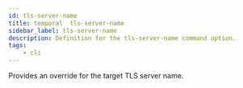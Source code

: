 ```yaml
---
id: tls-server-name
title: temporal  tls-server-name
sidebar_label: tls-server-name
description: Definition for the tls-server-name command option.
tags:
	- cli
---
```


 Provides an override for the target TLS server name.

